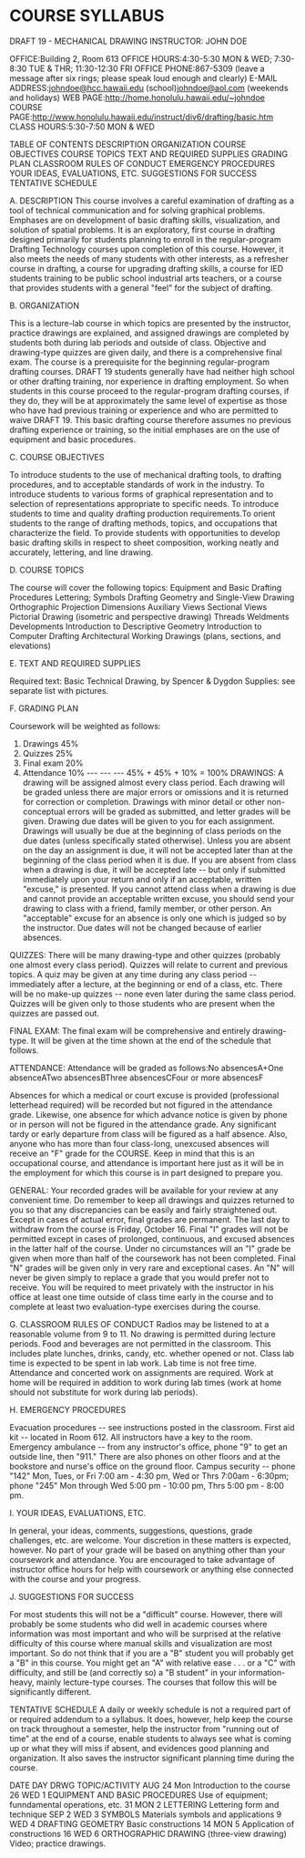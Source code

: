 # COURSE SYLLABUS
DRAFT 19 - MECHANICAL DRAWING
INSTRUCTOR: JOHN DOE

OFFICE:Building 2, Room 613
OFFICE HOURS:4:30-5:30 MON & WED; 7:30-8:30 TUE & THR; 11:30-12:30 FRI
OFFICE PHONE:867-5309 (leave a message after six rings; please speak loud enough and clearly)
E-MAIL ADDRESS:johndoe@hcc.hawaii.edu (school)johndoe@aol.com (weekends and holidays)
WEB PAGE:http://home.honolulu.hawaii.edu/~johndoe
COURSE PAGE:http://www.honolulu.hawaii.edu/instruct/div6/drafting/basic.htm
CLASS HOURS:5:30-7:50 MON & WED

TABLE OF CONTENTS
DESCRIPTION
ORGANIZATION
COURSE OBJECTIVES
COURSE TOPICS
TEXT AND REQUIRED SUPPLIES
GRADING PLAN
CLASSROOM RULES OF CONDUCT
EMERGENCY PROCEDURES
YOUR IDEAS, EVALUATIONS, ETC.
SUGGESTIONS FOR SUCCESS
TENTATIVE SCHEDULE



A. DESCRIPTION
This course involves a careful examination of drafting as a tool of technical communication and for solving graphical problems.  Emphases are on development of basic drafting skills, visualization, and solution of spatial problems.  It is an exploratory, first course in drafting designed primarily for students planning to enroll in the regular-program Drafting Technology courses upon completion of this course.  However, it also meets the needs of many students with other interests, as a refresher course in drafting, a course for upgrading drafting skills, a course for IED students training to be public school industrial arts teachers, or a course that provides students with a general "feel" for the subject of drafting.

B. ORGANIZATION

This is a lecture-lab course in which topics are presented by the instructor, practice drawings are explained, and assigned drawings are completed by students both during lab periods and outside of class.  Objective and drawing-type quizzes are given daily, and there is a comprehensive final exam.  The course is a prerequisite for the beginning regular-program drafting courses.  DRAFT 19 students generally have had neither high school or other drafting training, nor experience in drafting employment.  So when students in this course proceed to the regular-program drafting courses, if they do, they will be at approximately the same level of expertise as those who have had previous training or experience and who are permitted to waive DRAFT 19.  This basic drafting course therefore assumes no previous drafting experience or training, so the initial emphases are on the use of equipment and basic procedures.

C. COURSE OBJECTIVES

To introduce students to the use of mechanical drafting tools, to drafting procedures, and to acceptable standards of work in the industry.
	To introduce students to various forms of graphical representation and to selection of representations appropriate to specific needs.
		To introduce students to time and quality drafting production requirements.To orient students to the range of drafting methods, topics, and occupations that characterize the field.
			To provide students with opportunities to develop basic drafting skills in respect to sheet composition, working neatly and accurately, lettering, and line drawing.

D. COURSE TOPICS

The course will cover the following topics:
Equipment and Basic Drafting Procedures
Lettering; Symbols
Drafting Geometry and Single-View Drawing
Orthographic Projection
Dimensions
Auxiliary Views
Sectional Views
Pictorial Drawing (isometric and perspective drawing)
Threads
Weldments
Developments
Introduction to Descriptive Geometry
Introduction to Computer Drafting
Architectural Working Drawings (plans, sections, and elevations)

E. TEXT AND REQUIRED SUPPLIES

Required text: Basic Technical Drawing, by Spencer & Dygdon
Supplies:  see separate list with pictures.

F. GRADING PLAN

Coursework will be weighted as follows:

1. Drawings		45%
2. Quizzes				25%
3. Final exam			20%
4. Attendance					10% 
				---		---		---
				45%  +  45%  +  10%  =  100%
DRAWINGS:
A drawing will be assigned almost every class period.  Each drawing will be graded unless there are major errors or omissions and it is returned for correction or completion.  Drawings with minor detail or other non-conceptual errors will be graded as submitted, and letter grades will be given.  Drawing due dates will be given to you for each assignment.  Drawings will usually be due at the beginning of class periods on the due dates (unless specifically stated otherwise).  Unless you are absent on the day an assignment is due, it will not be accepted later than at the beginning of the class period when it is due.  If you are absent from class when a drawing is due, it will be accepted late -- but only if submitted immediately upon your return and only if an acceptable, written "excuse," is presented.  If you cannot attend class when a drawing is due and cannot provide an acceptable written excuse, you should send your drawing to class with a friend, family member, or other person.  An "acceptable" excuse for an absence is only one which is judged so by the instructor.  Due dates will not be changed because of earlier absences.

QUIZZES:
There will be many drawing-type and other quizzes (probably one almost every class period).  Quizzes will relate to current and previous topics.  A quiz may be given at any time during any class period -- immediately after a lecture, at the beginning or end of a class, etc.  There will be no make-up quizzes -- none even later during the same class period.  Quizzes will be given only to those students who are present when the quizzes are passed out.

FINAL EXAM:
The final exam will be comprehensive and entirely drawing-type.  It will be given at the time shown at the end of the schedule that follows.

ATTENDANCE:
Attendance will be graded as follows:No absencesA+One absenceATwo absencesBThree absencesCFour or more absencesF

Absences for which a medical or court excuse is provided (professional letterhead required) will be recorded but not figured in the attendance grade.  Likewise, one absence for which advance notice is given by phone or in person will not be figured in the attendance grade.  Any significant tardy or early departure from class will be figured as a half absence.
Also, anyone who has more than four class-long, unexcused absences will receive an "F" grade for the COURSE.  Keep in mind that this is an occupational course, and attendance is important here just as it will be in the employment for which this course is in part designed to prepare you.

GENERAL:
Your recorded grades will be available for your review at any convenient time.  Do remember to keep all drawings and quizzes returned to you so that any discrepancies can be easily and fairly straightened out.  Except in cases of actual error, final grades are permanent.  The last day to withdraw from the course is Friday, October 16.
Final "I" grades will not be permitted except in cases of prolonged, continuous, and excused absences in the latter half of the course.  Under no circumstances will an "I" grade be given when more than half of the coursework has not been completed.
Final "N" grades will be given only in very rare and exceptional cases.  An "N" will never be given simply to replace a grade that you would prefer not to receive.
You will be required to meet privately with the instructor in his office at least one time outside of class time early in the course and to complete at least two evaluation-type exercises during the course.

G. CLASSROOM RULES OF CONDUCT
Radios may be listened to at a reasonable volume from 9 to 11.
No drawing is permitted during lecture periods.
Food and beverages are not permitted in the classroom. This includes plate lunches, drinks, candy, etc. whether opened or not.
Class lab time is expected to be spent in lab work.  Lab time is not free time.  Attendance and concerted work on assignments are required.  Work at home will be required in addition to work during lab times (work at home should not substitute for work during lab periods).

H. EMERGENCY PROCEDURES

Evacuation procedures -- see instructions posted in the classroom.
First aid kit -- located in Room 612.  All instructors have a key to the room.
Emergency ambulance -- from any instructor's office, phone "9" to get an outside line, then "911."  There are also phones on other floors and at the bookstore and nurse's office on the ground floor.
Campus security -- phone "142" Mon, Tues, or Fri 7:00 am - 4:30 pm, Wed or Thrs 7:00am - 6:30pm; phone "245" Mon through Wed 5:00 pm - 10:00 pm, Thrs 5:00 pm - 8:00 pm.  

I. YOUR IDEAS, EVALUATIONS, ETC.

In general, your ideas, comments, suggestions, questions, grade challenges, etc. are welcome.  Your discretion in these matters is expected, however.  No part of your grade will be based on anything other than your coursework and attendance.
You are encouraged to take advantage of instructor office hours for help with coursework or anything else connected with the course and your progress.

J. SUGGESTIONS FOR SUCCESS

For most students this will not be a "difficult" course. However, there will probably be some students who did well in academic courses where information was most important and who will be surprised at the relative difficulty of this course where manual skills and visualization are most important.  So do not think that if you are a "B" student you will probably get a "B" in this course.  You might get an "A" with relative ease . . . or a "C" with difficulty, and still be (and correctly so) a "B student" in your information-heavy, mainly lecture-type courses.  The courses that follow this will be significantly different.

TENTATIVE SCHEDULE
A daily or weekly schedule is not a required part of or required addendum to a syllabus. It does, however, help keep the course on track throughout a semester, help the instructor from "running out of time" at the end of a course, enable students to always see what is coming up or what they will miss if absent, and evidences good planning and organization. It also saves the instructor significant planning time during the course.

DATE		DAY			DRWG		TOPIC/ACTIVITY
AUG 24		Mon					Introduction to the course
26			WED			1		EQUIPMENT AND BASIC PROCEDURES
									Use of equipment; funndamental operations, etc.
31			MON			2		LETTERING
									Lettering form and technique
SEP 2		WED			3		SYMBOLS
									Materials symbols and applications
9			WED			4		DRAFTING GEOMETRY
									Basic constructions
14			MON			5		Application of constructions
16			WED			6		ORTHOGRAPHIC DRAWING (three-view drawing)
									Video; practice drawings.




